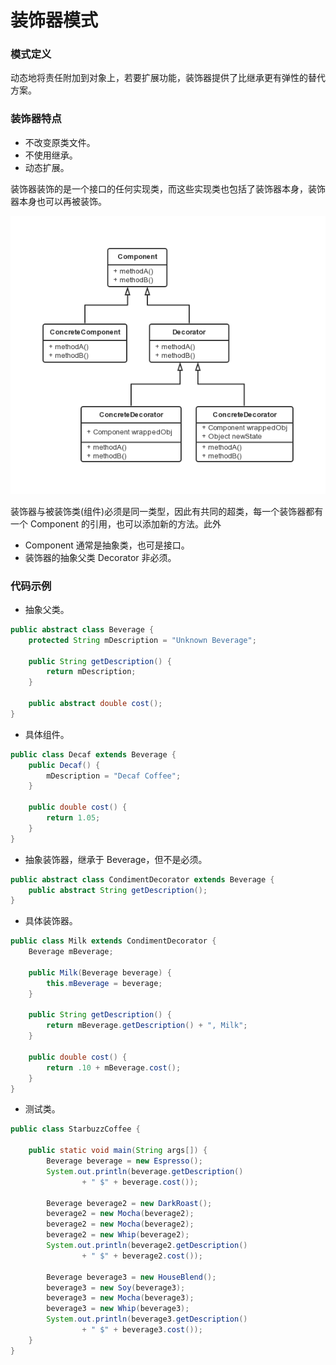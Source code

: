 装饰器模式
===

### 模式定义

动态地将责任附加到对象上，若要扩展功能，装饰器提供了比继承更有弹性的替代方案。

### 装饰器特点

- 不改变原类文件。
- 不使用继承。
- 动态扩展。

装饰器装饰的是一个接口的任何实现类，而这些实现类也包括了装饰器本身，装饰器本身也可以再被装饰。

![Alt text](img/3.1-decorator.png)

装饰器与被装饰类(组件)必须是同一类型，因此有共同的超类，每一个装饰器都有一个 Component 的引用，也可以添加新的方法。此外
- Component 通常是抽象类，也可是接口。
- 装饰器的抽象父类 Decorator 非必须。

### 代码示例

- 抽象父类。

```java
public abstract class Beverage {
    protected String mDescription = "Unknown Beverage";

    public String getDescription() {
        return mDescription;
    }

    public abstract double cost();
}
```

- 具体组件。

```java
public class Decaf extends Beverage {
    public Decaf() {
        mDescription = "Decaf Coffee";
    }

    public double cost() {
        return 1.05;
    }
}
```

- 抽象装饰器，继承于 Beverage，但不是必须。

```java
public abstract class CondimentDecorator extends Beverage {
    public abstract String getDescription();
}
```

- 具体装饰器。

```java
public class Milk extends CondimentDecorator {
    Beverage mBeverage;

    public Milk(Beverage beverage) {
        this.mBeverage = beverage;
    }

    public String getDescription() {
        return mBeverage.getDescription() + ", Milk";
    }

    public double cost() {
        return .10 + mBeverage.cost();
    }
}

```

- 测试类。

```java
public class StarbuzzCoffee {

    public static void main(String args[]) {
        Beverage beverage = new Espresso();
        System.out.println(beverage.getDescription()
                + " $" + beverage.cost());

        Beverage beverage2 = new DarkRoast();
        beverage2 = new Mocha(beverage2);
        beverage2 = new Mocha(beverage2);
        beverage2 = new Whip(beverage2);
        System.out.println(beverage2.getDescription()
                + " $" + beverage2.cost());

        Beverage beverage3 = new HouseBlend();
        beverage3 = new Soy(beverage3);
        beverage3 = new Mocha(beverage3);
        beverage3 = new Whip(beverage3);
        System.out.println(beverage3.getDescription()
                + " $" + beverage3.cost());
    }
}
```
